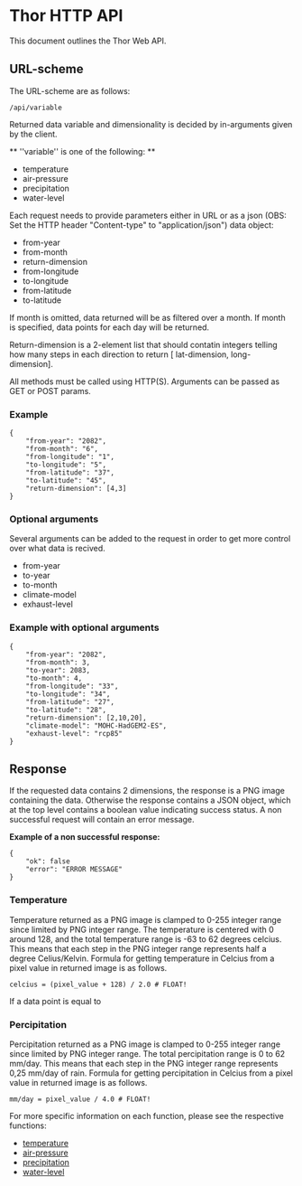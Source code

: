 # Thor HTTP API

This document outlines the Thor Web API.

## URL-scheme

The URL-scheme are as follows:

```
/api/variable
```

Returned data variable and dimensionality is decided by in-arguments given by the client. 

** ''variable'' is one of the following: **

- temperature
- air-pressure
- precipitation
- water-level


Each request needs to provide parameters either in URL or as a json (OBS: Set the HTTP header "Content-type" to "application/json") data object: 

- from-year
- from-month
- return-dimension
- from-longitude
- to-longitude
- from-latitude
- to-latitude

If month is omitted, data returned will be as filtered over a month. If month is specified, data points for each day will be returned. 

Return-dimension is a 2-element list that should contatin integers telling how many steps in each direction to return [ lat-dimension, long-dimension].

All methods must be called using HTTP(S). Arguments can be passed as GET or POST params.

### Example

```
{
	"from-year": "2082",
	"from-month": "6",
	"from-longitude": "1",
	"to-longitude": "5",
	"from-latitude": "37",
	"to-latitude": "45",
	"return-dimension": [4,3]
}
```
### Optional arguments
Several arguments can be added to the request in order to get more control over what data is recived.

- from-year
- to-year
- to-month 
- climate-model
- exhaust-level

### Example with optional arguments

```
{
	"from-year": "2082",
	"from-month": 3,
	"to-year": 2083,
	"to-month": 4,
	"from-longitude": "33",
	"to-longitude": "34",
	"from-latitude": "27",
	"to-latitude": "28",
	"return-dimension": [2,10,20],
	"climate-model": "MOHC-HadGEM2-ES",
	"exhaust-level": "rcp85"
}
```

## Response

If the requested data contains 2 dimensions, the response is a PNG image containing the data. Otherwise the response contains a JSON object, which at the top level contains a boolean value indicating success status. A non successful request will contain an error message. 

**Example of a non successful response:** 

```
{
    "ok": false
    "error": "ERROR MESSAGE"
}
```

### Temperature

Temperature returned as a PNG image is clamped to 0-255 integer range since limited by PNG integer range. The temperature is centered with 0 around 128, and the total temperature range is -63 to 62 degrees celcius. This means that each step in the PNG integer range represents half a degree Celius/Kelvin. Formula for getting temperature in Celcius from a pixel value in returned image is as follows.

```
celcius = (pixel_value + 128) / 2.0 # FLOAT!
```

If a data point is equal to 

### Percipitation

Percipitation returned as a PNG image is clamped to 0-255 integer range since limited by PNG integer range. The total percipitation range is 0 to 62 mm/day. This means that each step in the PNG integer range represents 0,25 mm/day of rain. Formula for getting percipitation in Celcius from a pixel value in returned image is as follows.

```
mm/day = pixel_value / 4.0 # FLOAT!
```



For more specific information on each function, please see the respective functions:

- [temperature](temperature.md)
- [air-pressure](air-pressure.md)
- [precipitation](precipitation.md)
- [water-level](water-level.md)

